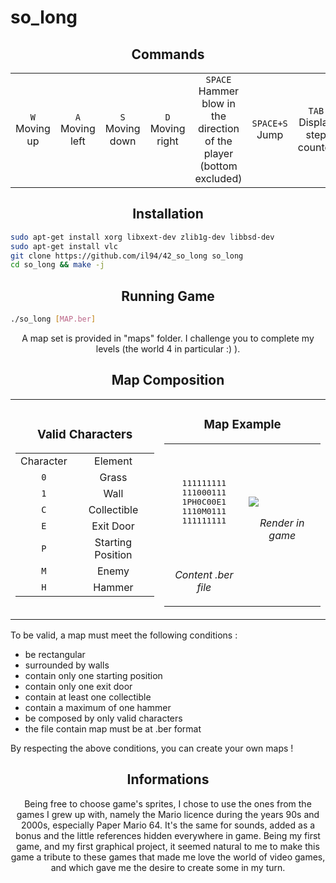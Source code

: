 # so_long
<h2 align="center">
	Commands
</h2>
<table>
	<tr>
		<td align="center"><code>W</code><br>Moving up</td>
		<td align="center"><code>A</code><br>Moving left</td>
		<td align="center"><code>S</code><br>Moving down</td>
		<td align="center"><code>D</code><br>Moving right</td>
		<td align="center"><code>SPACE</code><br>Hammer blow in the direction of the player (bottom excluded)</td>
		<td align="center"><code>SPACE+S</code><br>Jump</td>
		<td align="center"><code>TAB</code><br>Display step counter</td>
		<td align="center"><code>ESC</code><br>Close the game</td>
	</tr>
</table>

<h2 align="center">
	Installation
</h2>

```bash
sudo apt-get install xorg libxext-dev zlib1g-dev libbsd-dev
sudo apt-get install vlc
git clone https://github.com/il94/42_so_long so_long
cd so_long && make -j
```

<h2 align="center">
	Running Game
</h2>

```bash
./so_long [MAP.ber]
```

<p align="center">
	A map set is provided in "maps" folder. I challenge you to complete my levels (the world 4 in particular :) ).
</p>

<h2 align="center">
	Map Composition
</h2>
<table align="center">
	<tr>
		<td>
			<h3 align="center">
				Valid Characters
			</h3>
			<table align="center">
				<tr>
					<td align="center">Character</td><td align="center">Element</td>
				</tr>
				<tr>
					<td align="center"><code>0</code></td><td align="center">Grass</td>
				</tr>
				<tr>
					<td align="center"><code>1</code></td><td align="center">Wall</td>
				</tr>
				<tr>
					<td align="center"><code>C</code></td><td align="center">Collectible</td>
				</tr>
				<tr>
					<td align="center"><code>E</code></td><td align="center">Exit Door</td>
				</tr>
				<tr>
					<td align="center"><code>P</code></td><td align="center">Starting Position</td>
				</tr>
				<tr>
					<td align="center"><code>M</code></td><td align="center">Enemy</td>
				</tr>
				<tr>
					<td align="center"><code>H</code></td><td align="center">Hammer</td>
				</tr>
			</table>
		</td>
		<td>
			<table align="center">
				<h3 align="center">
					Map Example
				</h3>
				<tr>
					<td><br><br>
						<pre align="center">
111111111
111000111
1PH0C00E1
1110M0111
111111111</pre><br><br>
						<p align="center">
							<i>Content .ber file</i>
						</p>
					</td>
					<td>
						<img src="https://i.goopics.net/uc1ily.png">
						<p align="center">
							<i>Render in game</i>
						</p>
					</td>
				</tr>
			</table>
		</td>
	</tr>
</table>

<p>
	To be valid, a map must meet the following conditions :
	<ul>
		<li>be rectangular</li>
		<li>surrounded by walls</li>
		<li>contain only one starting position</li>
		<li>contain only one exit door</li>
		<li>contain at least one collectible</li>
		<li>contain a maximum of one hammer</li>
		<li>be composed by only valid characters</li>
		<li>the file contain map must be at .ber format</li>
	</ul>
</p>
<p>
	By respecting the above conditions, you can create your own maps !
</p>

<h2 align="center">
	Informations
</h2>
<p align="center">
	Being free to choose game's sprites, I chose to use the ones from the games I grew up with, namely the Mario licence during the years 90s and 2000s, especially Paper Mario 64. It's the same for sounds, added as a bonus and the little references hidden everywhere in game. Being my first game, and my first graphical project, it seemed natural to me to make this game a tribute to these games that made me love the world of video games, and which gave me the desire to create some in my turn.
</p>
